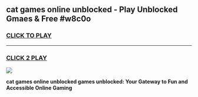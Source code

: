 
## cat games online unblocked - Play Unblocked Gmaes & Free #w8c0o
<h3>
<a href="https://news.freeplayer.one?title=cat_games_online_unblocked&ref=24F">CLICK TO PLAY</a></h3>
<hr>

<h3>
<a href="https://news.freeplayer.one?title=cat_games_online_unblocked&ref=24F">CLICK 2 PLAY</a>
  
</h3>

<a href="https://news.freeplayer.one?title=cat_games_online_unblocked&ref=24F/"><img src="https://clearcache.store/games.png"></a>


**cat games online unblocked games unblocked: Your Gateway to Fun and Accessible Online Gaming**
